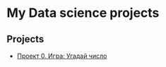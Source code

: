 # My Data science projects

## Projects

* [Проект 0. Игра: Угадай число](https://github.com/Dzhambul/Data_science_SF/project_0)
